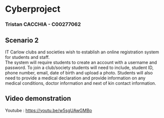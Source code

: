 # Cyberproject

### Tristan CACCHIA - C00277062

## Scenario 2
IT Carlow clubs and societies wish to establish an online registration system for students and staff.  
The system will require students to create an account with a username and password. To join a club/society students will need to include,  student ID, phone number, email, date of birth and upload a photo. Students will also need to provide a medical declaration and provide information on any medical conditions, doctor information and next of kin contact information.

## Video demonstration
Youtube : https://youtu.be/w5sgUAwGMBo
